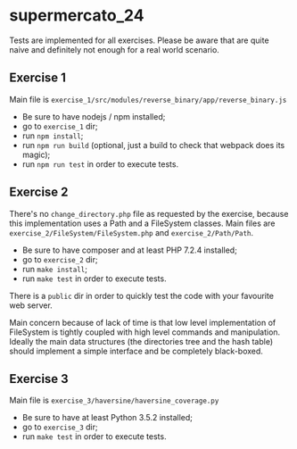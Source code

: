 # supermercato_24

Tests are implemented for all exercises. Please be aware that are quite naive and definitely not enough for a real world scenario.

Exercise 1
-------------------
Main file is ``exercise_1/src/modules/reverse_binary/app/reverse_binary.js``

- Be sure to have nodejs / npm installed;
- go to ``exercise_1`` dir;
- run ``npm install``;
- run ``npm run build`` (optional, just a build to check that webpack does its magic);
- run ``npm run test`` in order to execute tests.


Exercise 2
-------------------
There's no ``change_directory.php`` file as requested by the exercise, because this implementation uses a Path and a FileSystem classes. 
Main files are ``exercise_2/FileSystem/FileSystem.php`` and ``exercise_2/Path/Path``.

- Be sure to have composer and at least PHP 7.2.4 installed;
- go to ``exercise_2`` dir;
- run ``make install``;
- run ``make test`` in order to execute tests.

There is a ``public`` dir in order to quickly test the code with your favourite web server.

Main concern because of lack of time is that low level implementation of FileSystem is tightly coupled with high level commands and manipulation. Ideally the main data structures (the directories tree and the hash table) should implement a simple interface and be completely black-boxed.


Exercise 3
-------------------
Main file is ``exercise_3/haversine/haversine_coverage.py``

- Be sure to have at least Python 3.5.2 installed;
- go to ``exercise_3`` dir;
- run ``make test`` in order to execute tests.
